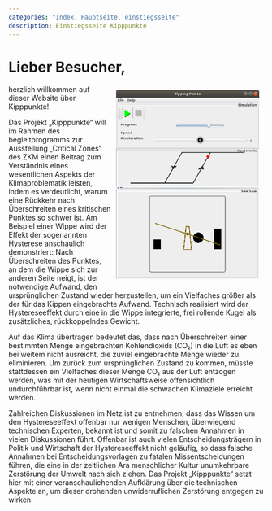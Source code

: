 ```yaml
---
categories: "Index, Hauptseite, einstiegsseite"
description: Einstiegsseite Kipppunkte
---
```


# Lieber Besucher,

<img src="../images/screenshot_v0_1.png"
    style="float:right;width:282px;padding:10px" />

herzlich willkommen auf dieser Website über Kipppunkte!

Das Projekt „Kipppunkte“ will im Rahmen des begleitprogramms zur
Ausstellung „Critical Zones“ des ZKM einen Beitrag zum Verständnis
eines wesentlichen Aspekts der Klimaproblematik leisten, indem es
verdeutlicht, warum eine Rückkehr nach Überschreiten eines kritischen
Punktes so schwer ist.  Am Beispiel einer Wippe wird der Effekt der
sogenannten Hysterese anschaulich demonstriert: Nach Überschreiten des
Punktes, an dem die Wippe sich zur anderen Seite neigt, ist der
notwendige Aufwand, den ursprünglichen Zustand wieder herzustellen, um
ein Vielfaches größer als der für das Kippen eingebrachte Aufwand.
Technisch realisiert wird der Hystereseeffekt durch eine in die Wippe
integrierte, frei rollende Kugel als zusätzliches, rückkoppelndes
Gewicht.

Auf das Klima übertragen bedeutet das, dass nach Überschreiten einer
bestimmten Menge eingebrachten Kohlendioxids (CO₂) in die Luft es eben
bei weitem nicht ausreicht, die zuviel eingebrachte Menge wieder zu
eliminieren.  Um zurück zum ursprünglichen Zustand zu kommen, müsste
stattdessen ein Vielfaches dieser Menge CO₂ aus der Luft entzogen
werden, was mit der heutigen Wirtschaftsweise offensichtlich
undurchführbar ist, wenn nicht einmal die schwachen Klimaziele
erreicht werden.

Zahlreichen Diskussionen im Netz ist zu entnehmen, dass das Wissen um
den Hystereseeffekt offenbar nur wenigen Menschen, überwiegend
technischen Experten, bekannt ist und somit zu falschen Annahmen in
vielen Diskussionen führt.  Offenbar ist auch vielen
Entscheidungsträgern in Politik und Wirtschaft der Hystereseeffekt
nicht geläufig, so dass falsche Annahmen bei Entscheidungsvorlagen zu
fatalen Missentscheidungen führen, die eine in der zeitlichen Ära
menschlicher Kultur unumkehrbare Zerstörung der Umwelt nach sich
ziehen.  Das Projekt „Kipppunkte“ setzt hier mit einer
veranschaulichenden Aufklärung über die technischen Aspekte an, um
dieser drohenden unwiderruflichen Zerstörung entgegen zu wirken.

